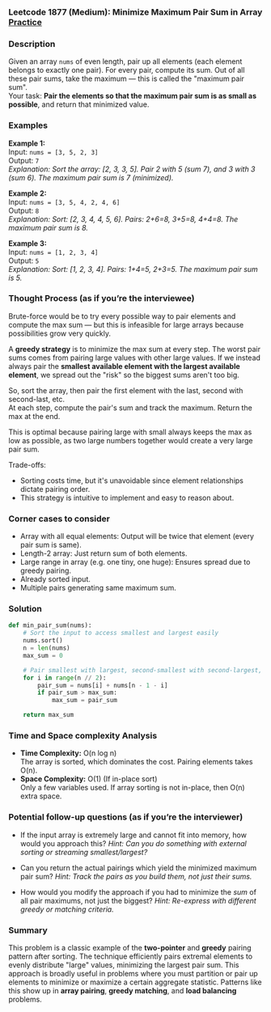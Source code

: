 ### Leetcode 1877 (Medium): Minimize Maximum Pair Sum in Array [Practice](https://leetcode.com/problems/minimize-maximum-pair-sum-in-array)

### Description  
Given an array `nums` of even length, pair up all elements (each element belongs to exactly one pair). For every pair, compute its sum. Out of all these pair sums, take the maximum — this is called the "maximum pair sum".  
Your task: **Pair the elements so that the maximum pair sum is as small as possible**, and return that minimized value.

### Examples  

**Example 1:**  
Input: `nums = [3, 5, 2, 3]`  
Output: `7`  
*Explanation: Sort the array: [2, 3, 3, 5]. Pair 2 with 5 (sum 7), and 3 with 3 (sum 6). The maximum pair sum is 7 (minimized).*

**Example 2:**  
Input: `nums = [3, 5, 4, 2, 4, 6]`  
Output: `8`  
*Explanation: Sort: [2, 3, 4, 4, 5, 6]. Pairs: 2+6=8, 3+5=8, 4+4=8. The maximum pair sum is 8.*

**Example 3:**  
Input: `nums = [1, 2, 3, 4]`  
Output: `5`  
*Explanation: Sort: [1, 2, 3, 4]. Pairs: 1+4=5, 2+3=5. The maximum pair sum is 5.*

### Thought Process (as if you’re the interviewee)  
Brute-force would be to try every possible way to pair elements and compute the max sum — but this is infeasible for large arrays because possibilities grow very quickly.

A **greedy strategy** is to minimize the max sum at every step. The worst pair sums comes from pairing large values with other large values. If we instead always pair the **smallest available element with the largest available element**, we spread out the "risk" so the biggest sums aren't too big.

So, sort the array, then pair the first element with the last, second with second-last, etc.  
At each step, compute the pair's sum and track the maximum. Return the max at the end.

This is optimal because pairing large with small always keeps the max as low as possible, as two large numbers together would create a very large pair sum.

Trade-offs:  
- Sorting costs time, but it's unavoidable since element relationships dictate pairing order.
- This strategy is intuitive to implement and easy to reason about.

### Corner cases to consider  
- Array with all equal elements: Output will be twice that element (every pair sum is same).
- Length-2 array: Just return sum of both elements.
- Large range in array (e.g. one tiny, one huge): Ensures spread due to greedy pairing.
- Already sorted input.
- Multiple pairs generating same maximum sum.

### Solution

```python
def min_pair_sum(nums):
    # Sort the input to access smallest and largest easily
    nums.sort()
    n = len(nums)
    max_sum = 0

    # Pair smallest with largest, second-smallest with second-largest, etc.
    for i in range(n // 2):
        pair_sum = nums[i] + nums[n - 1 - i]
        if pair_sum > max_sum:
            max_sum = pair_sum

    return max_sum
```

### Time and Space complexity Analysis  

- **Time Complexity:** O(n log n)  
    The array is sorted, which dominates the cost. Pairing elements takes O(n).
- **Space Complexity:** O(1) (If in-place sort)  
    Only a few variables used. If array sorting is not in-place, then O(n) extra space.

### Potential follow-up questions (as if you’re the interviewer)  

- If the input array is extremely large and cannot fit into memory, how would you approach this?
  *Hint: Can you do something with external sorting or streaming smallest/largest?*

- Can you return the actual pairings which yield the minimized maximum pair sum?
  *Hint: Track the pairs as you build them, not just their sums.*

- How would you modify the approach if you had to minimize the *sum* of all pair maximums, not just the biggest?
  *Hint: Re-express with different greedy or matching criteria.*

### Summary
This problem is a classic example of the **two-pointer** and **greedy** pairing pattern after sorting. The technique efficiently pairs extremal elements to evenly distribute "large" values, minimizing the largest pair sum. This approach is broadly useful in problems where you must partition or pair up elements to minimize or maximize a certain aggregate statistic. Patterns like this show up in **array pairing**, **greedy matching**, and **load balancing** problems.